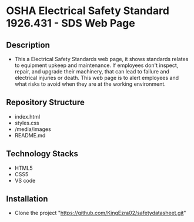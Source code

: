 # OSHA Electrical Safety Standard 1926.431 - SDS Web Page
## Description 
  - This a Electrical Safety Standards web page, it shows standards relates to equipment upkeep and maintenance. If employees don't inspect, repair, and upgrade their machinery, that can lead to failure and electrical injuries or death. This web page is to alert employees and what risks to avoid when they are at the working environment.

## Repository Structure 
  - index.html
  - styles.css
  - /media/images
  - README.md

## Technology Stacks
  - HTML5
  - CSS5
  - VS code

## Installation
  - Clone the project "https://github.com/KingEzra02/safetydatasheet.git"
